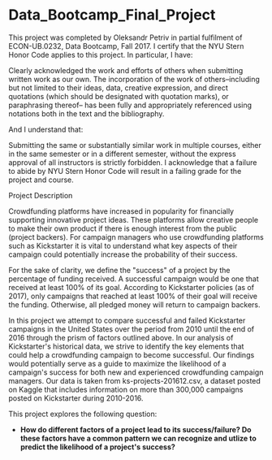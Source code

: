 # Data_Bootcamp_Final_Project

This project was completed by Oleksandr Petriv in partial fulfilment of ECON-UB.0232,
Data Bootcamp, Fall 2017. I certify that the NYU Stern Honor Code applies to this project. In
particular, I have:

Clearly acknowledged the work and efforts of others when submitting written work as our own.
The incorporation of the work of others–including but not limited to their ideas, data, creative
expression, and direct quotations (which should be designated with quotation marks), or paraphrasing
thereof– has been fully and appropriately referenced using notations both in the text
and the bibliography.

And I understand that:

Submitting the same or substantially similar work in multiple courses, either in the same semester
or in a different semester, without the express approval of all instructors is strictly forbidden.
I acknowledge that a failure to abide by NYU Stern Honor Code will result in a failing grade for
the project and course.

Project Description

Crowdfunding platforms have increased in popularity for financially supporting innovative project ideas.
These platforms allow creative people to make their own product if there is enough interest from the public (project backers).
For campaign managers who use crowdfunding platforms such as Kickstarter it is vital to understand what key aspects of their campaign could potentially increase the probability of their success. 

For the sake of clarity, we define the "success" of a project by the percentage of funding received. A successful campaign would be one that received at least 100% of its goal. According to Kickstarter policies (as of 2017), only campaigns that reached at least 100% of their goal will receive the funding. Otherwise, all pledged money will return to campaign backers.

In this project we attempt to compare successful and failed Kickstarter campaigns in the United States over the period from 2010 until the end of 2016 through the prism of factors outlined above. In our analysis of Kickstarter's historical data, we strive to identify the key elements that could help a crowdfunding campaign to become successful. Our findings would potentially serve as a guide to maximize the likelihood of a campaign's success for both new and experienced crowdfunding campaign managers. Our data is taken from ks-projects-201612.csv, a dataset posted on Kaggle that includes information on more than 300,000 campaigns posted on Kickstarter during 2010-2016.

This project explores the following question:
* **How do different factors of a project lead to its success/failure? Do these factors have a common pattern we can recognize and utlize to predict the likelihood of a project's success?**
